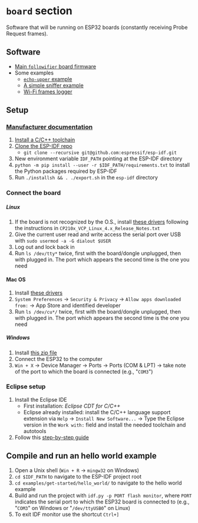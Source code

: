 # `board` section

Software that will be running on ESP32 boards (constantly receiving Probe Request frames).

## Software
- [Main `followifier` board firmware](followifier)
- Some examples
  - [`echo-upper` example](examples/echo-upper)
  - [A simple sniffer example](examples/simple-sniffer)
  - [Wi-Fi frames logger](examples/wifi-dump)

## Setup

### [Manufacturer documentation](https://esp-idf.readthedocs.io/en/latest/get-started/index.html)
1. [Install a C/C++ toolchain](https://esp-idf.readthedocs.io/en/latest/get-started/index.html#setup-toolchain)
2. [Clone the ESP-IDF repo](https://github.com/espressif/esp-idf)
	*  `git clone --recursive git@github.com:espressif/esp-idf.git`
3.  New environment variable `IDF_PATH` pointing at the ESP-IDF directory
4. `python -m pip install --user -r $IDF_PATH/requirements.txt` to install the Python packages required by ESP-IDF
5. Run `./installsh && . ./export.sh` in the `esp-idf` directory

### Connect the board
##### Linux
1. If the board is not recognized by the O.S., install [these drivers](https://www.silabs.com/documents/login/software/Linux_3.x.x_4.x.x_VCP_Driver_Source.zip) following the instructions in `CP210x_VCP_Linux_4.x_Release_Notes.txt`
2. Give the current user read and write access the serial port over USB with `sudo usermod -a -G dialout $USER`
3. Log out and lock back in
3. Run `ls /dev/tty*` twice, first with the board/dongle unplugged, then with plugged in. The port which appears the second time is the one you need

#### Mac OS
1. Install [these drivers](https://www.silabs.com/documents/public/software/Mac_OSX_VCP_Driver.zip)
2. `System Preferences` -> `Security & Privacy` -> `Allow apps downloaded from:` -> App Store and identified developer
3. Run `ls /dev/cu*/` twice, first with the board/dongle unplugged, then with plugged in. The port which appears the second time is the one you need

##### Windows
1. Install [this zip file](https://www.silabs.com/documents/public/software/CP210x_Universal_Windows_Driver.zip)
2. Connect the ESP32 to the computer
3. `Win + X` → Device Manager → Ports → Ports (COM & LPT) → take note of the port to which the board is connected (e.g., "`COM3`")

### Eclipse setup
1. Install the Eclipse IDE
	* First installation: _Eclipse CDT for C/C++_
	* Eclipse already installed: install the C/C++ language support extension via `Help` → `Install New Software...` → Type the Eclipse version in the `Work with:` field and install the needed toolchain and autotools
2. Follow this [step-by-step guide](https://docs.espressif.com/projects/esp-idf/en/latest/get-started/eclipse-setup.html)

## Compile and run an hello world example
1. Open a Unix shell (`Win + R` → `mingw32` on Windows)
2. `cd $IDF_PATH` to navigate to the ESP-IDF project root
3. `cd examples/get-started/hello_world/` to navigate to the hello world example
4. Build and run the project with `idf.py -p PORT flash monitor`, where `PORT` indicates the serial port to which the ESP32 board is connected to (e.g., "`COM3`" on Windows or "`/dev/ttyUSB0`" on Linux)
5. To exit IDF monitor use the shortcut `Ctrl+]`